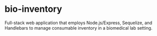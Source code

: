 # bio-inventory
Full-stack web application that employs Node.js/Express, Sequelize, and Handlebars to manage consumable inventory in a biomedical lab setting.
